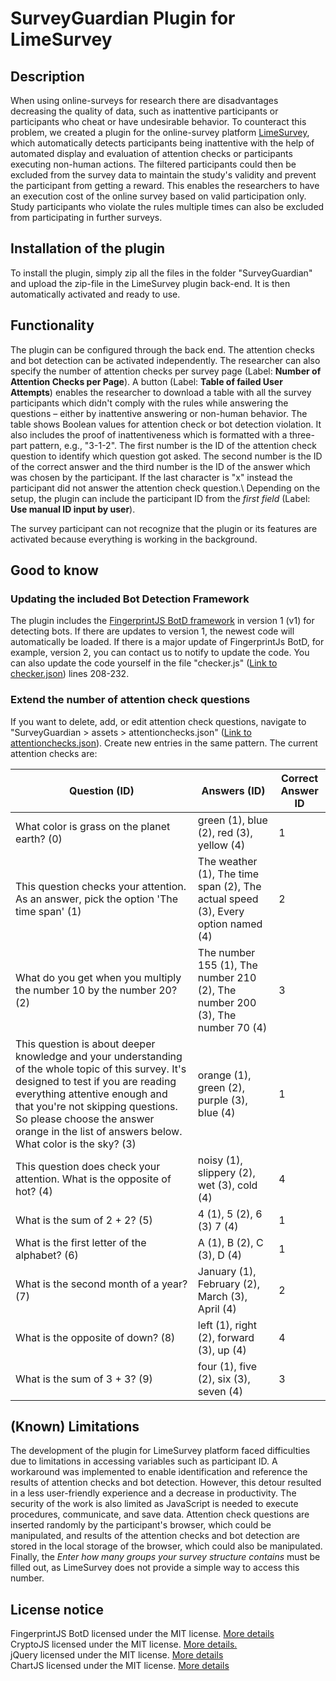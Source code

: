 
# SurveyGuardian Plugin for LimeSurvey 


## Description
When using online-surveys for research there are disadvantages decreasing the quality of data, such as inattentive participants or participants who cheat or have undesirable behavior.
To counteract this problem, we created a plugin for the online-survey platform [LimeSurvey](https://www.limesurvey.org/), which automatically detects participants being inattentive with the help of automated display and evaluation of attention checks or participants executing non-human actions. The filtered participants could then be excluded from the survey data to maintain the study's validity and prevent the participant from getting a reward. This enables the researchers to have an execution cost of the online survey based on valid participation only. Study participants who violate the rules multiple times can also be excluded from participating in further surveys.


## Installation of the plugin
To install the plugin, simply zip all the files in the folder "SurveyGuardian" and upload the zip-file in the LimeSurvey plugin back-end. It is then automatically activated and ready to use.

## Functionality
The plugin can be configured through the back end. The attention checks and bot detection can be activated independently. 
The researcher can also specify the number of attention checks per survey page (Label: **Number of Attention Checks per Page**). 
A button (Label: **Table of failed User Attempts**) enables the researcher to download a table with all the survey participants which didn't comply with the rules while answering the questions – either by inattentive answering or non-human behavior. The table shows Boolean values for attention check or bot detection violation. It also includes the proof of inattentiveness which is formatted with a three-part pattern, e.g., "3-1-2". The first number is the ID of the attention check question to identify which question got asked. The second number is the ID of the correct answer and the third number is the ID of the answer which was chosen by the participant. If the last character is "x" instead the participant did not answer the attention check question.\\
Depending on the setup, the plugin can include the participant ID from the _first field_ (Label: **Use manual ID input by user**).

The survey participant can not recognize that the plugin or its features are activated because everything is working in the background.

## Good to know

### Updating the included Bot Detection Framework
The plugin includes the [FingerprintJS BotD framework](https://github.com/fingerprintjs/BotD) in version 1 (v1) for detecting bots.
If there are updates to version 1, the newest code will automatically be loaded. If there is a major update of FingerprintJs BotD, for example, version 2, you can contact us to notify to update the code. You can also update the code yourself in the file "checker.js" ([Link to checker.json](https://github.com/SurveyGuardian/SurveyGuardian/blob/master/SurveyGuardian/assets/checker.js)) lines 208-232. 

### Extend the number of attention check questions
If you want to delete, add, or edit attention check questions, navigate to "SurveyGuardian > assets > attentionchecks.json" ([Link to attentionchecks.json](https://github.com/SurveyGuardian/SurveyGuardian/blob/master/SurveyGuardian/assets/attentionchecks.json)). Create new entries in the same pattern. The current attention checks are:

| **Question (ID)**                                                                                                                                                                                                                                                                                          | **Answers (ID)**                                                                 | **Correct Answer ID** |
|------------------------------------------------------------------------------------------------------------------------------------------------------------------------------------------------------------------------------------------------------------------------------------------------------------|----------------------------------------------------------------------------------|-----------------------|
| What color is grass on the planet earth? (0)                                                                                                                                                                                                                                                               | green (1), blue (2), red (3), yellow (4)                                         | 1                     |
| This question checks your attention. As an answer, pick the option 'The time span' (1)                                                                                                                                                                                                                     | The weather (1), The time span (2), The actual speed (3), Every option named (4) | 2                     |
| What do you get when you multiply the number 10 by the number 20? (2)                                                                                                                                                                                                                                      | The number 155 (1), The number 210 (2), The number 200 (3), The number 70 (4)    | 3                     |
| This question is about deeper knowledge and your understanding of the whole topic of this survey. It's designed to test if you are reading everything attentive enough and that you're not skipping questions. So please choose the answer orange in the list of answers below. What color is the sky? (3) | orange (1), green (2), purple (3), blue (4)                                      | 1                     |
| This question does check your attention. What is the opposite of hot? (4)                                                                                                                                                                                                                                  | noisy (1), slippery (2), wet (3), cold (4)                                       | 4                     |
| What is the sum of 2 + 2? (5)                                                                                                                                                                                                                                                                              | 4 (1), 5 (2), 6 (3) 7 (4)                                                        | 1                     |
| What is the first letter of the alphabet? (6)                                                                                                                                                                                                                                                              | A (1), B (2), C (3), D (4)                                                       | 1                     |
| What is the second month of a year? (7)                                                                                                                                                                                                                                                                    | January (1), February (2), March (3), April (4)                                  | 2                     |
| What is the opposite of down? (8)                                                                                                                                                                                                                                                                          | left (1), right (2), forward (3), up (4)                                         | 4                     |
| What is the sum of 3 + 3? (9)                                                                                                                                                                                                                                                                              | four (1), five (2), six (3), seven (4)                                           | 3                     |





## (Known) Limitations
The development of the plugin for LimeSurvey platform faced difficulties due to limitations in accessing variables such as participant ID. A workaround was implemented to enable identification and reference the results of attention checks and bot detection. However, this detour resulted in a less user-friendly experience and a decrease in productivity. The security of the work is also limited as JavaScript is needed to execute procedures, communicate, and save data. Attention check questions are inserted randomly by the participant's browser, which could be manipulated, and results of the attention checks and bot detection are stored in the local storage of the browser, which could also be manipulated.
Finally, the _Enter how many groups your survey structure contains_ must be filled out, as LimeSurvey does not provide a simple way to access this number.

## License notice
FingerprintJS BotD licensed under the MIT license. <a href="https://github.com/fingerprintjs/BotD/blob/main/LICENSE">More details</a><br>
CryptoJS licensed under the MIT license. <a href="https://github.com/brix/crypto-js/blob/develop/LICENSE">More details.</a><br>
jQuery licensed under the MIT license. <a href="https://github.com/jquery/jquery/blob/main/LICENSE.txt">More details</a><br>
ChartJS licensed under the MIT license. <a href="https://github.com/chartjs/Chart.js/blob/master/LICENSE.md">More details</a>


